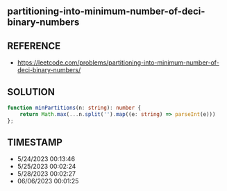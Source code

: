 ## partitioning-into-minimum-number-of-deci-binary-numbers

## REFERENCE

- https://leetcode.com/problems/partitioning-into-minimum-number-of-deci-binary-numbers/

## SOLUTION

``` typescript
function minPartitions(n: string): number {
    return Math.max(...n.split('').map((e: string) => parseInt(e)))
};
```


## TIMESTAMP

- 5/24/2023 00:13:46
- 5/25/2023 00:02:24
- 5/28/2023 00:02:27
- 06/06/2023 00:01:25
